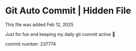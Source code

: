 # Git Auto Commit | Hidden File

This file was added Feb 12, 2025

Just for fun and keeping my daily git commit active 🤪

commit number: 237774
